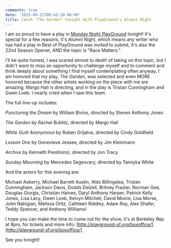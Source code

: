 ```yaml
---
comments: true
date: '2015-09-21T09:43:10-06:00'
title: Catch "The Garden" Tonight With PlayGround's Alumni Night
---
```


I am so proud to have a play in [Monday Night PlayGround](http://blog.playground-sf.org/2015/09/playgrounds-alumni-night-selections.html) tonight! It's special for a few reasons, it's Alumni Night, which means any writer who has had a play in Best of PlayGround was invited to submit, it's also the 22nd Season Opener, AND the topic is "Race Matters." 

I'll be quite honest, I was scared almost to death of taking on this topic, but I didn't want to miss an opportunity to challenge myself and to comment and think deeply about something I find myself contemplating often anyway. I am honored that my play, *The Garden*, was selected and even MORE honored because the other artists working on the piece with me are amazing; Margo Hall is directing, and in the play is Tristan Cunningham and Gwen Loeb. I nearly cried when I saw this team. 

The full line-up includes:

*Puncturing the Dream* by William Bivins, directed by Steven Anthony Jones

*The Garden* by Rachel Bublitz, directed by Margo Hall

*White Guilt Anonymous* by Ruben Grijalva, directed by Cindy Goldfield

*Lesson One* by Genevieve Jessee, directed by Jim Kleinmann

*Archive* by Kenneth Prestininzi, directed by Jon Tracy

*Sunday Mourning* by Mercedes Segesvary, directed by Tamiyka White

And the actors for this evening are:

Michael Asberry, Michael Barrett Austin, Aldo Billingslea, Tristan Cunningham, Jackson Davis, Dodds Delzell, Britney Frazier, Norman Gee, Douglas Giorgis, Christian Haines, Daryl Anthony Harper, Patrick Kelly Jones, Lisa Lacy, Gwen Loeb, Kelvyn Mitchell, David Moore, Lisa Morse, John Nahigian, Melissa Ortiz, Cathleen Riddley, Adam Roy, Alex Shafer, Teddy Spencer, and Anthony Williams!

I hope you can make the time to come out for the show, it's at Berkeley Rep at 8pm, for tickets and more info: [http://playground-sf.org/boxoffice/](http://playground-sf.org/boxoffice/)

See you tonight!